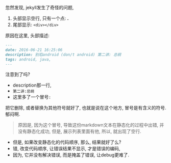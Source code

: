 忽然发现, jekyll发生了奇怪的问题, 

1. 头部显示空行, 只有一个点:  __.__ 
2. 尾部显示: `<div></div>` 

原因在这里, 头部描述: 

```markdown
---
date: 2016-06-21 16:25:06
description: 别㲌android (don/t android) 第二讲: 总纲
tags: android, java,
---
```
注意到了吗?

- description那一行, 
- `第二讲:总纲`
- 这里多了一个冒号`:`

把它删除, 或者替换为其他符号就好了, 也就是说在这个地方, 冒号是有含义的符号. 郁闷啊.

> 原因是, 因为这个冒号, 导致这份markdown文本在静态化的过程中出错, 并没有静态化成功, 但是, 展示列表里面有他, 所以, 就出现了空行.

- 但是, 如果改变静态化的代码顺序, 那么, 结果就好了么?
- 错, 改变代码顺序, 让错误结果不显示, 才是错误的编码, 
- 因为, 它并没有解决错误, 而是掩盖了错误, 让debug更难了.

